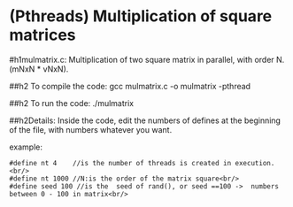 # (Pthreads) Multiplication of square matrices

#h1mulmatrix.c:
Multiplication of two square matrix in parallel, with order N.
(mNxN * vNxN).

##h2 To compile the code:
gcc mulmatrix.c -o mulmatrix -pthread

##h2 To run the code:
./mulmatrix

##h2Details:
Inside the code, edit the numbers of defines at the beginning of the file, with numbers whatever you want.

example:<br/>
```
#define nt 4    //is the number of threads is created in execution.<br/>
#define nt 1000 //N:is the order of the matrix square<br/>
#define seed 100 //is the  seed of rand(), or seed ==100 ->  numbers between 0 - 100 in matrix<br/>
```
